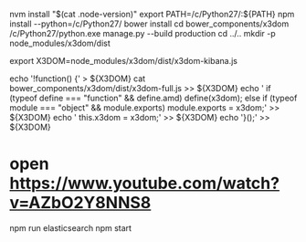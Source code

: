 nvm install "$(cat .node-version)"
export PATH=/c/Python27/:${PATH}
npm install --python=/c/Python27/
bower install
cd  bower_components/x3dom
/c/Python27/python.exe manage.py --build production
cd ../..
mkdir -p node_modules/x3dom/dist

export X3DOM=node_modules/x3dom/dist/x3dom-kibana.js

echo '!function() {' > ${X3DOM}
cat bower_components/x3dom/dist/x3dom-full.js >> ${X3DOM}
echo '  if (typeof define === "function" && define.amd) define(x3dom); else if (typeof module === "object" && module.exports) module.exports = x3dom;' >> ${X3DOM}
echo '  this.x3dom = x3dom;' >> ${X3DOM}
echo '}();' >> ${X3DOM}
#  open https://www.youtube.com/watch?v=AZbO2Y8NNS8
npm run elasticsearch
npm start
